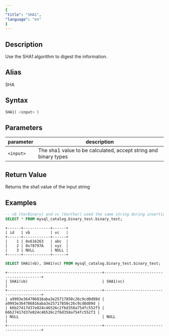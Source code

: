 ```yaml
---
{
"title": "SHA1",
"language": "en"
}
---
```


## Description

Use the SHA1 algorithm to digest the information.

## Alias
SHA

## Syntax

``` sql
SHA1( <input> )
```

## Parameters

| parameter | description         |
|-----------|-------------|
| `<input>`   | The sha1 value to be calculated, accept string and binary types |

## Return Value

Returns the sha1 value of the input string


## Examples

```sql
-- vb (VarBinary) and vc (VarChar) used the same string during insertion.
SELECT * FROM mysql_catalog.binary_test.binary_test;
```
```text
+------+------------+------+
| id   | vb         | vc   |
+------+------------+------+
|    1 | 0x616263   | abc  |
|    2 | 0x78797A   | xyz  |
|    3 | NULL       | NULL |
+------+------------+------+
```

```sql
SELECT SHA1(vb), SHA1(vc) FROM mysql_catalog.binary_test.binary_test;
```
```text
+------------------------------------------+------------------------------------------+
| SHA1(vb)                                 | SHA1(vc)                                 |
+------------------------------------------+------------------------------------------+
| a9993e364706816aba3e25717850c26c9cd0d89d | a9993e364706816aba3e25717850c26c9cd0d89d |
| 66b27417d37e024c46526c2f6d358a754fc552f3 | 66b27417d37e024c46526c2f6d358a754fc552f3 |
| NULL                                     | NULL                                     |
+------------------------------------------+------------------------------------------+
```